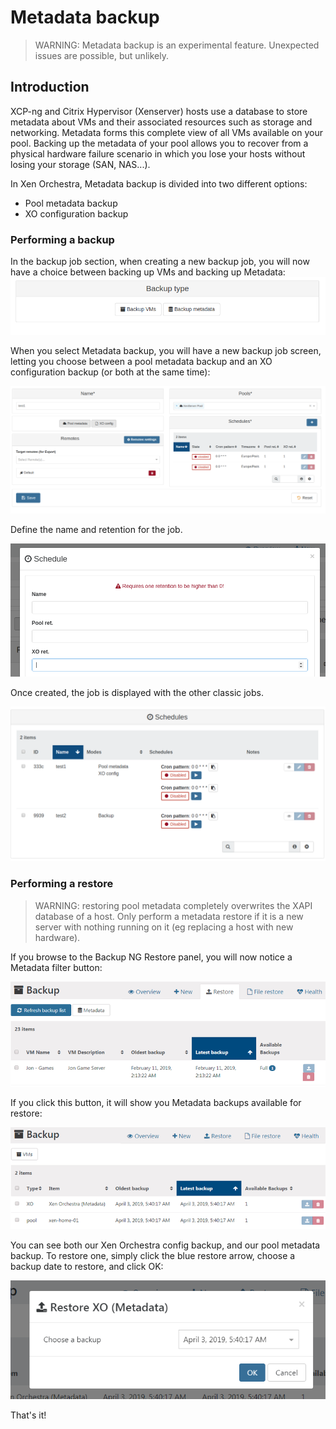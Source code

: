# Metadata backup

> WARNING: Metadata backup is an experimental feature. Unexpected issues are possible, but unlikely.

## Introduction

XCP-ng and Citrix Hypervisor (Xenserver) hosts use a database to store metadata about VMs and their associated resources such as storage and networking. Metadata forms this complete view of all VMs available on your pool. Backing up the metadata of your pool allows you to recover from a physical hardware failure scenario in which you lose your hosts without losing your storage (SAN, NAS...).

In Xen Orchestra, Metadata backup is divided into two different options:

* Pool metadata backup
* XO configuration backup

### Performing a backup

In the backup job section, when creating a new backup job, you will now have a choice between backing up VMs and backing up Metadata:
![](./assets/metadata-1.png)

When you select Metadata backup, you will have a new backup job screen, letting you choose between a pool metadata backup and an XO configuration backup (or both at the same time):

![](./assets/metadata-2.png)

Define the name and retention for the job.

![](./assets/metadata-3.png)

Once created, the job is displayed with the other classic jobs.

![](./assets/metadata-4.png)


### Performing a restore

> WARNING: restoring pool metadata completely overwrites the XAPI database of a host. Only perform a metadata restore if it is a new server with nothing running on it (eg replacing a host with new hardware).

If you browse to the Backup NG Restore panel, you will now notice a Metadata filter button:

![](./assets/metadata-5.png)

If you click this button, it will show you Metadata backups available for restore:

![](./assets/metadata-6.png)

You can see both our Xen Orchestra config backup, and our pool metadata backup. To restore one, simply click the blue restore arrow, choose a backup date to restore, and click OK:

![](./assets/metadata-7.png)

That's it!